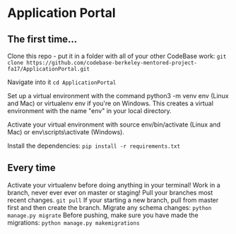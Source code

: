 # Application Portal

## The first time...
Clone this repo - put it in a folder with all of your other CodeBase work:
`git clone https://github.com/codebase-berkeley-mentored-project-fa17/ApplicationPortal.git`

Navigate into it 
`cd ApplicationPortal`

Set up a virtual environment with the command python3 -m venv env (Linux and Mac) or virtualenv env if you're on Windows. This creates a virtual environment with the name "env" in your local directory.

Activate your virtual environment with source env/bin/activate (Linux and Mac) or env\scripts\activate (Windows).

Install the dependencies:
`pip install -r requirements.txt`

## Every time
Activate your virtualenv before doing anything in your terminal!
Work in a branch, never ever ever on master or staging!
Pull your branches most recent changes.
`git pull`
If your starting a new branch, pull from master first and then create the branch.
Migrate any schema changes:
`python manage.py migrate`
Before pushing, make sure you have made the migrations:
`python manage.py makemigrations`




